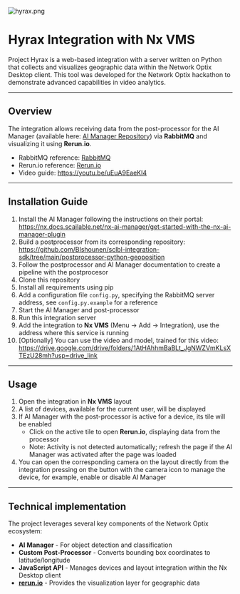 ![hyrax.png](https://github.com/BIshounen/projectHyrax/blob/main/readme_images/hyrax.png?raw=true)

# Hyrax Integration with Nx VMS

Project Hyrax is a web-based integration with a server written on Python that collects and visualizes geographic data within the Network Optix Desktop client. This tool was developed for the Network Optix hackathon to demonstrate advanced capabilities in video analytics.

---
## Overview

The integration allows receiving data from the post-processor for the AI Manager (available here: [AI Manager Repository](https://github.com/BIshounen/sclbl-integration-sdk)) via **RabbitMQ** and visualizing it using **Rerun.io**.

- RabbitMQ reference: [RabbitMQ](https://www.rabbitmq.com/)
- Rerun.io reference: [Rerun.io](https://www.rerun.io/)
- Video guide: https://youtu.be/uEuA9EaeKI4
---
## Installation Guide

1. Install the AI Manager following the instructions on their portal: https://nx.docs.scailable.net/nx-ai-manager/get-started-with-the-nx-ai-manager-plugin
2. Build a postprocessor from its corresponding repository: https://github.com/BIshounen/sclbl-integration-sdk/tree/main/postprocessor-python-geoposition
3. Follow the postprocessor and AI Manager documentation to create a pipeline with the postprocesor
2. Clone this repository
3. Install all requirements using pip
3. Add a configuration file `config.py`, specifying the RabbitMQ server address, see `config.py.example` for a reference
3. Start the AI Manager and post-processor
4. Run this integration server
5. Add the integration to **Nx VMS** (Menu -> Add -> Integration), use the address where this service is running
6. [Optionally] You can use the video and model, trained for this video: https://drive.google.com/drive/folders/1AtHAhhmBaBLt_JgNWZVmKLsXTEzU28mh?usp=drive_link

---
## Usage

1. Open the integration in **Nx VMS** layout
2. A list of devices, available for the current user, will be displayed
3. If AI Manager with the post-processor is active for a device, its tile will be enabled
   - Click on the active tile to open **Rerun.io**, displaying data from the processor
   - Note: Activity is not detected automatically; refresh the page if the AI Manager was activated after the page was loaded
4. You can open the corresponding camera on the layout directly from the integration pressing on the button with the camera icon to manage the device, for example, enable or disable AI Manager

---

## Technical implementation

The project leverages several key components of the Network Optix ecosystem:

- **AI Manager** - For object detection and classification
- **Custom Post-Processor** - Converts bounding box coordinates to latitude/longitude
- **JavaScript API** - Manages devices and layout integration within the Nx Desktop client
- [**rerun.io**](http://rerun.io) - Provides the visualization layer for geographic data